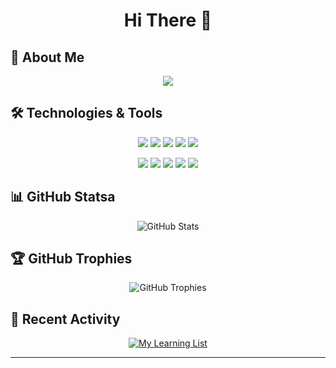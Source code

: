 <h1 align="center">Hi There 👋</h1>

## 🚀 About Me

<!-- TODO: Update this section with your personal information -->

<p align="center">
  <img src="https://readme-typing-svg.herokuapp.com/?lines=🌱+A+student+major+in+SE.&font=Fira%20Code&center=true&width=500&height=45&color=f75c7e&vCenter=true&size=22">
</p>

## 🛠️ Technologies & Tools

<!-- Backend & DevOps -->
<p align="center">
  <img src="https://img.shields.io/badge/-FastAPI-black?style=flat-square&logo=FastAPI" />
  <img src="https://img.shields.io/badge/-Flask-black?style=flat-square&logo=Flask" />
  <img src="https://img.shields.io/badge/-OpenCV-black?style=flat-square&logo=OpenCV" />
  <img src="https://img.shields.io/badge/-Langchain-black?style=flat-square&logo=Langchain" />
  <img src="https://img.shields.io/badge/-Pytorch-black?style=flat-square&logo=Pytorch" />
</p>


<!-- Programming Languages & Formats -->
<p align="center">
  <img src="https://img.shields.io/badge/-Docker-black?style=flat-square&logo=Docker" />
  <img src="https://img.shields.io/badge/-Python-181717?style=flat-square&logo=Python" />
  <img src="https://img.shields.io/badge/-TypeScript-181717?style=flat-square&logo=typescript" />
  <img src="https://img.shields.io/badge/-Vue-181717?style=flat-square&logo=vue.js" />
  <img src="https://img.shields.io/badge/-AutoCAD-black?style=flat-square&logo=AutoCAD" />
</p>

## 📊 GitHub Statsa

<p align="center">
  <img src="https://github-readme-stats.vercel.app/api?username=null0NULL123&show_icons=true&theme=radical" alt="GitHub Stats" />
</p>

## 🏆 GitHub Trophies

<p align="center">
  <img src="https://github-profile-trophy.vercel.app/?username=null0NULL123&theme=darkhub&no-frame=true&margin-w=15" alt="GitHub Trophies" />
</p>

## 🎯 Recent Activity

<p align="center">
  <a href="https://github.com/null0NULL123?tab=stars" target="_blank">
    <img src="https://img.shields.io/badge/-My%20Learning%20List-181717?style=flat-square&logo=github&logoColor=white" alt="My Learning List" />
  </a>
</p>

---
